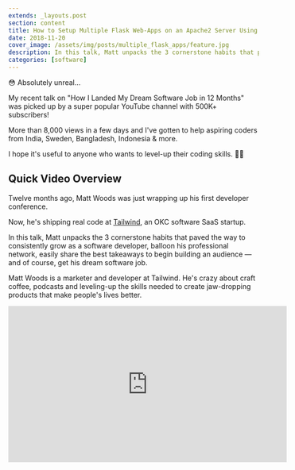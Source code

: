 ```yaml
---
extends: _layouts.post
section: content
title: How to Setup Multiple Flask Web-Apps on an Apache2 Server Using WSGI.
date: 2018-11-20
cover_image: /assets/img/posts/multiple_flask_apps/feature.jpg
description: In this talk, Matt unpacks the 3 cornerstone habits that paved the way to consistently grow as a software developer, balloon his professional network, easily share the best takeaways to begin building an audience — and of course, get his dream software job.
categories: [software]
---
```

😳 Absolutely unreal...

My recent talk on "How I Landed My Dream Software Job in 12 Months" was picked up by a super popular YouTube channel with 500K+ subscribers!

More than 8,000 views in a few days and I've gotten to help aspiring coders from India, Sweden, Bangladesh, Indonesia & more.

I hope it's useful to anyone who wants to level-up their coding skills. 🙏🏻

## Quick Video Overview

Twelve months ago, Matt Woods was just wrapping up his first developer conference.

Now, he's shipping real code at [Tailwind](https://tailwindapp.com), an OKC software SaaS startup.

In this talk, Matt unpacks the 3 cornerstone habits that paved the way to consistently grow as a software developer, balloon his professional network, easily share the best takeaways to begin building an audience — and of course, get his dream software job.

Matt Woods is a marketer and developer at Tailwind. He's crazy about craft coffee, podcasts and leveling-up the skills needed to create jaw-dropping products that make people's lives better.

<iframe width="560" height="315" src="https://www.youtube.com/embed/pmvxHOpms0g" frameborder="0" allow="accelerometer; autoplay; encrypted-media; gyroscope; picture-in-picture" allowfullscreen></iframe>
